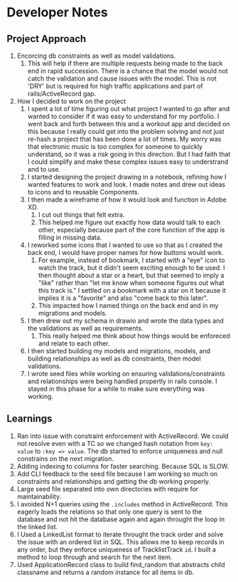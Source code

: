 # Developer Notes

## Project Approach

1. Encorcing db constraints as well as model validations.
   1. This will help if there are multiple requests being made to the back end in rapid succession. There is a chance that the model would not catch the validation and cause issues with the model. This is not 'DRY' but is required for high traffic applications and part of rails/ActiveRecord gap.
2. How I decided to work on the project
   1. I spent a lot of time figuring out what project I wanted to go after and wanted to consider if it was easy to understand for my portfolio. I went back and forth between this and a workout app and decided on this because I really could get into the problem solving and not just re-hash a project that has been done a lot of times. My worry was that electronic music is too complex for someone to quickly understand, so it was a risk going in this direction. But I had faith that I could simplify and make these complex issues easy to understrand and to use.
   2. I started designing the project drawing in a notebook, refining how I wanted features to work and look. I made notes and drew out ideas to icons and to reusable Components.
   3. I then made a wireframe of how it would look and function in Adobe XD.
      1. I cut out things that felt extra.
      2. This helped me figure out exactly how data would talk to each other, especially because part of the core function of the app is filling in missing data.
   4. I reworked some icons that I wanted to use so that as I created the back end, I would have proper names for how buttons would work.
      1. For example, instead of bookmark, I started with a "eye" icon to watch the track, but it didn't seem exciting enough to be used. I then thought about a star or a heart, but that seemed to imply a "like" rather than "let me know when someone figures out what this track is." I settled on a bookmark with a star on it because it implies it is a "favorite" and also "come back to this later".
      2. This impacted how I named things on the back end and in my migrations and models.
   5. I then drew out my schema in drawio and wrote the data types and the validations as well as requirements.
      1. This really helped me think about how things would be enforeced and relate to each other.
   6. I then started building my models and migrations, models, and building relationships as well as db constraints, then model validations.
   7. I wrote seed files while working on ensuring validations/constraints and relationships were being handled propertly in rails console. I stayed in this phase for a while to make sure everything was working.

## Learnings

1. Ran into issue with constraint enforcement with ActiveRecord. We could not resolve even with a TC so we changed hash notation from `key: value` to `:key => value`. The db started to enforce uniqueness and null constrains on the next migration.
2. Adding indexing to columns for faster searching. Because SQL is SLOW.
3. Add CLI feedback to the seed file because I am working so much on constraints and relationships and getting the db working properly.
4. Large seed file separated into own directories with require for maintainability.
5. I avoided N+1 queries using the `.includes` method in ActiveRecord. This eagerly loads the relations so that only one query is sent to the database and not hit the database again and again throught the loop in the linked list.
6. I Used a LinkedList format to iterate throught the track order and solve the issue with an ordered list in SQL. This allows me to keep records in any order, but they enforce uniqueness of TracklistTrack `id`. I built a method to loop through and search for the next item.
7. Used ApplicationRecord class to build find_random that abstracts child classname and returns a random instance for all items in db.
